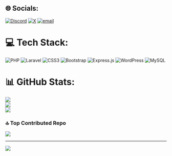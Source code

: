 
## 🌐 Socials:
[![Discord](https://img.shields.io/badge/Discord-%237289DA.svg?logo=discord&logoColor=white)](https://discord.gg/adedayo675) [![X](https://img.shields.io/badge/X-black.svg?logo=X&logoColor=white)](https://x.com/adedayoforgit) [![email](https://img.shields.io/badge/Email-D14836?logo=gmail&logoColor=white)](mailto:adedayoforgit@gmail.com) 

# 💻 Tech Stack:
![PHP](https://img.shields.io/badge/php-%23777BB4.svg?style=for-the-badge&logo=php&logoColor=white) ![Laravel](https://img.shields.io/badge/laravel-%23FF2D20.svg?style=for-the-badge&logo=laravel&logoColor=white) ![CSS3](https://img.shields.io/badge/css3-%231572B6.svg?style=for-the-badge&logo=css3&logoColor=white) ![Bootstrap](https://img.shields.io/badge/bootstrap-%238511FA.svg?style=for-the-badge&logo=bootstrap&logoColor=white) ![Express.js](https://img.shields.io/badge/express.js-%23404d59.svg?style=for-the-badge&logo=express&logoColor=%2361DAFB) ![WordPress](https://img.shields.io/badge/WordPress-%23117AC9.svg?style=for-the-badge&logo=WordPress&logoColor=white) ![MySQL](https://img.shields.io/badge/mysql-4479A1.svg?style=for-the-badge&logo=mysql&logoColor=white)
# 📊 GitHub Stats:
![](https://github-readme-stats.vercel.app/api?username=Emmanuel-Sunmbola&theme=dark&hide_border=false&include_all_commits=true&count_private=true)<br/>
![](https://nirzak-streak-stats.vercel.app/?user=Emmanuel-Sunmbola&theme=dark&hide_border=false)<br/>
![](https://github-readme-stats.vercel.app/api/top-langs/?username=Emmanuel-Sunmbola&theme=dark&hide_border=false&include_all_commits=true&count_private=true&layout=compact)

### 🔝 Top Contributed Repo
![](https://github-contributor-stats.vercel.app/api?username=Emmanuel-Sunmbola&limit=5&theme=dark&combine_all_yearly_contributions=true)

---
[![](https://visitcount.itsvg.in/api?id=Emmanuel-Sunmbola&icon=0&color=0)](https://visitcount.itsvg.in)

<!-- Proudly created with GPRM ( https://gprm.itsvg.in ) -->
